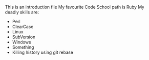 This is an introduction file
My favourite Code School path is Ruby
My deadly skills are:
* Perl
* ClearCase
* Linux
* SubVersion
* Windows
* Something
* Killing history using git rebase